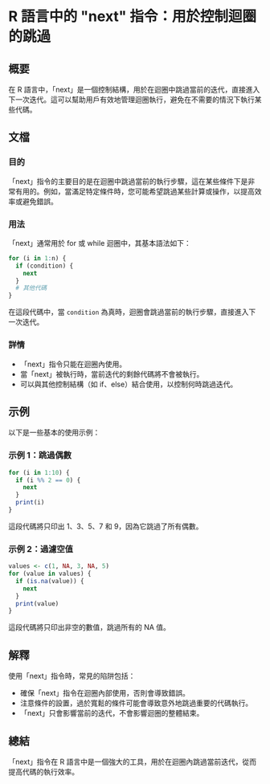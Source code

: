 <!--
Meta Description: # R 語言中的 "next" 指令：用於控制迴圈的跳過 ## 概要 在 R 語言中，「next」是一個控制結構，用於在迴圈中跳過當前的迭代，直接進入下一次迭代。這可以幫助用戶有效地管理迴圈執行，避免在不需要的情況下執行某些代碼。 ## 文檔 ### 目的 「next」指令的主要目的是在迴圈中跳過當...
Meta Keywords: next, value, 直接進入下一次迭代, condition, print
-->

# R 語言中的 "next" 指令：用於控制迴圈的跳過

## 概要
在 R 語言中，「next」是一個控制結構，用於在迴圈中跳過當前的迭代，直接進入下一次迭代。這可以幫助用戶有效地管理迴圈執行，避免在不需要的情況下執行某些代碼。

## 文檔
### 目的
「next」指令的主要目的是在迴圈中跳過當前的執行步驟，這在某些條件下是非常有用的。例如，當滿足特定條件時，您可能希望跳過某些計算或操作，以提高效率或避免錯誤。

### 用法
「next」通常用於 for 或 while 迴圈中，其基本語法如下：

```R
for (i in 1:n) {
  if (condition) {
    next
  }
  # 其他代碼
}
```
在這段代碼中，當 `condition` 為真時，迴圈會跳過當前的執行步驟，直接進入下一次迭代。

### 詳情
- 「next」指令只能在迴圈內使用。
- 當「next」被執行時，當前迭代的剩餘代碼將不會被執行。
- 可以與其他控制結構（如 if、else）結合使用，以控制何時跳過迭代。

## 示例
以下是一些基本的使用示例：

### 示例 1：跳過偶數
```R
for (i in 1:10) {
  if (i %% 2 == 0) {
    next
  }
  print(i)
}
```
這段代碼將只印出 1、3、5、7 和 9，因為它跳過了所有偶數。

### 示例 2：過濾空值
```R
values <- c(1, NA, 3, NA, 5)
for (value in values) {
  if (is.na(value)) {
    next
  }
  print(value)
}
```
這段代碼將只印出非空的數值，跳過所有的 NA 值。

## 解釋
使用「next」指令時，常見的陷阱包括：
- 確保「next」指令在迴圈內部使用，否則會導致錯誤。
- 注意條件的設置，過於寬鬆的條件可能會導致意外地跳過重要的代碼執行。
- 「next」只會影響當前的迭代，不會影響迴圈的整體結束。

## 總結
「next」指令在 R 語言中是一個強大的工具，用於在迴圈內跳過當前迭代，從而提高代碼的執行效率。
